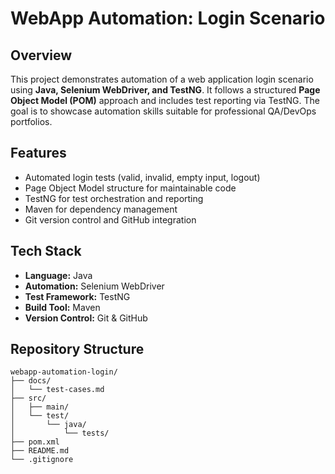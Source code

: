 # WebApp Automation: Login Scenario

## Overview
This project demonstrates automation of a web application login scenario using **Java, Selenium WebDriver, and TestNG**. It follows a structured **Page Object Model (POM)** approach and includes test reporting via TestNG. The goal is to showcase automation skills suitable for professional QA/DevOps portfolios.

## Features
- Automated login tests (valid, invalid, empty input, logout)  
- Page Object Model structure for maintainable code  
- TestNG for test orchestration and reporting  
- Maven for dependency management  
- Git version control and GitHub integration  

## Tech Stack
- **Language:** Java  
- **Automation:** Selenium WebDriver  
- **Test Framework:** TestNG  
- **Build Tool:** Maven  
- **Version Control:** Git & GitHub  

## Repository Structure
```text
webapp-automation-login/
├── docs/
│   └── test-cases.md
├── src/
│   ├── main/
│   └── test/
│       └── java/
│           └── tests/
├── pom.xml
├── README.md
└── .gitignore
```
